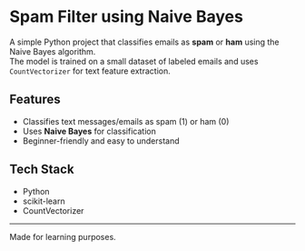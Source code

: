 # Spam Filter using Naive Bayes

A simple Python project that classifies emails as **spam** or **ham** using the Naive Bayes algorithm.  
The model is trained on a small dataset of labeled emails and uses `CountVectorizer` for text feature extraction.

## Features
- Classifies text messages/emails as spam (1) or ham (0)
- Uses **Naive Bayes** for classification
- Beginner-friendly and easy to understand

## Tech Stack
- Python
- scikit-learn
- CountVectorizer

---
Made for learning purposes.

